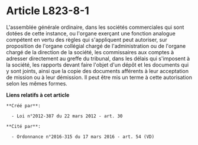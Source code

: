 # Article L823-8-1

L'assemblée générale ordinaire, dans les sociétés commerciales qui sont dotées de cette instance, ou l'organe exerçant une
fonction analogue compétent en vertu des règles qui s'appliquent peut autoriser, sur proposition de l'organe collégial chargé
de l'administration ou de l'organe chargé de la direction de la société, les commissaires aux comptes à adresser directement
au greffe du tribunal, dans les délais qui s'imposent à la société, les rapports devant faire l'objet d'un dépôt et les
documents qui y sont joints, ainsi que la copie des documents afférents à leur acceptation de mission ou à leur démission. Il
peut être mis un terme à cette autorisation selon les mêmes formes.

**Liens relatifs à cet article**

	**Créé par**:

	  - Loi n°2012-387 du 22 mars 2012 - art. 30

	**Cité par**:

	  - Ordonnance n°2016-315 du 17 mars 2016 - art. 54 (VD)
